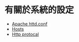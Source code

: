 # 有關於系統的設定 #

* [Apache httd.conf](apache.md)
* [Hosts](hosts.md)
* [Http protocal](http_protocal.md)

